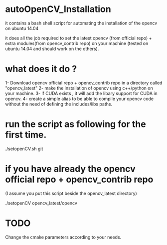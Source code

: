 # autoOpenCV_Installation
it contains a bash shell script for automating the installation of the opencv on ubuntu 14.04

it does all the job required to set the latest opencv (from official repo)  + extra modules(from opencv_contrib repo) on your machine (tested on ubuntu 14.04 and should work on the others).

# what does it do ?
1- Download opencv official repo + opencv_contrib repo in a directory called "opencv_latest"
2- make the installation of opencv using c++/python on your machine.
3- if CUDA exists , it will add the libary support for CUDA in opencv.
4- create a simple alias to be able to compile your opencv code without the need of defining the includes/libs paths.

# run the script as following for the first time.
./setopenCV.sh git

# if you have already the opencv official repo  +  opencv_contrib repo 
(I assume you put this script beside the opencv_latest directory)

./setopenCV opencv_latest/opencv


# TODO
Change the cmake parameters according to your needs.
